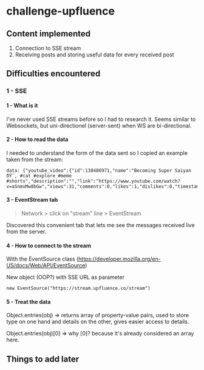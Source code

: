 # challenge-upfluence

## Content implemented

1. Connection to SSE stream
2. Receiving posts and storing useful data for every received post

## Difficulties encountered

### 1 - SSE

#### 1 - What is it

I've never used SSE streams before so I had to research it.
Seems similar to Websockets, but uni-directionel (server-sent) when WS are bi-directional.

#### 2 - How to read the data

I needed to understand the form of the data sent so I copied an example taken from the stream:

    data: {"youtube_video":{"id":138486971,"name":"Becoming Super Saiyan ðŸ˜‚ #cat #explore #meme #shorts","description":"","link":"https://www.youtube.com/watch?v=aSnmxMw8bGw","views":31,"comments":0,"likes":1,"dislikes":0,"timestamp":1713383491,"post_id":"aSnmxMw8bGw"}}

#### 3 - EventStream tab

> Network > click on "stream" line > EventStream

Discovered this convenient tab that lets me see the messages received live from the server.

#### 4 - How to connect to the stream

With the EventSource class (https://developer.mozilla.org/en-US/docs/Web/API/EventSource)

New object (OOP?) with SSE URL as parameter

    new EventSource("https://stream.upfluence.co/stream")

#### 5 - Treat the data

Object.entries(obj) => returns array of property-value pairs, used to store type on one hand and details on the other, gives easier access to details.

Object.entries(obj)[0] => why [0]? because it's already considered an array here.

## Things to add later
